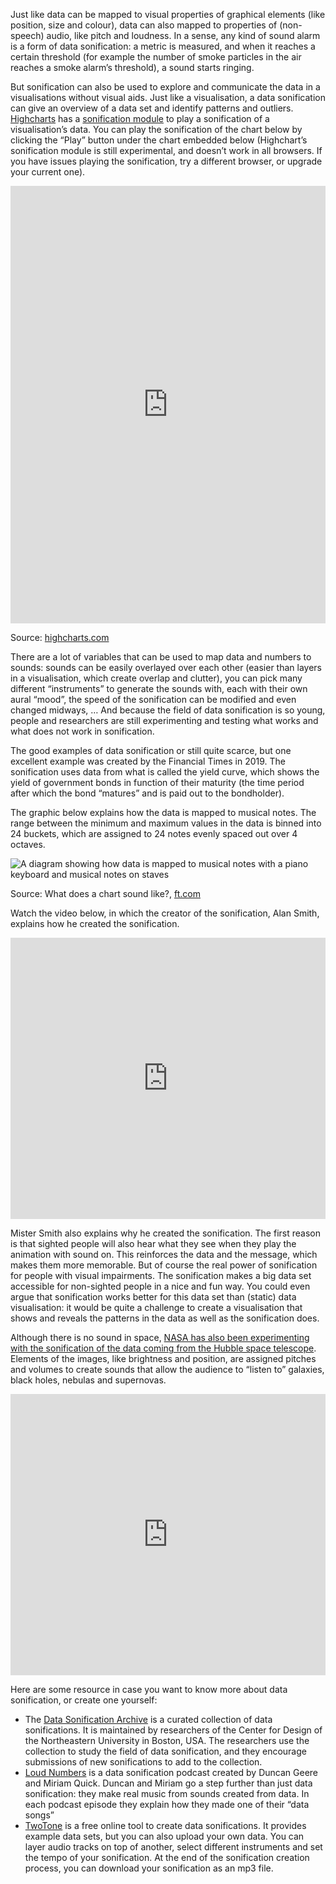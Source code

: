 Just like data can be mapped to visual properties of graphical elements (like position, size and colour), data can also mapped to properties of (non-speech) audio, like pitch and loudness. In a sense, any kind of sound alarm is a form of data sonification: a metric is measured, and when it reaches a certain threshold (for example the number of smoke particles in the air reaches a smoke alarm’s threshold), a sound starts ringing.

But sonification can also be used to explore and communicate the data in a visualisations without visual aids. Just like a visualisation, a data sonification can give an overview of a data set and identify patterns and outliers. <span class='internal-link'>[Highcharts](accessibility-in-highcharts)</span> has a [sonification module](https://www.highcharts.com/docs/accessibility/sonification) to play a sonification of a visualisation’s data. You can play the sonification of the chart below by clicking the “Play” button under the chart embedded below (Highchart’s sonification module is still experimental, and doesn’t work in all browsers. If you have issues playing the sonification, try a different browser, or upgrade your current one).

<iframe src='https://www.highcharts.com/samples/embed/highcharts/demo/sonification' width='100%' height='700px' style='border: none;'></iframe>

Source: [highcharts.com](https://www.highcharts.com/samples/embed/highcharts/demo/sonification)

There are a lot of variables that can be used to map data and numbers to sounds: sounds can be easily overlayed over each other (easier than layers in a visualisation, which create overlap and clutter), you can pick many different “instruments” to generate the sounds with, each with their own aural “mood”, the speed of the sonification can be modified and even changed midways, … And because the field of data sonification is so young, people and researchers are still experimenting and testing what works and what does not work in sonification.

The good examples of data sonification or still quite scarce, but one excellent example was created by the Financial Times in 2019. The sonification uses data from what is called the yield curve, which shows the yield of government bonds in function of their maturity (the time period after which the bond “matures” and is paid out to the bondholder).

The graphic below explains how the data is mapped to musical notes. The range between the minimum and maximum values in the data is binned into 24 buckets, which are assigned to 24 notes evenly spaced out over 4 octaves.

![A diagram showing how data is mapped to musical notes with a piano keyboard and musical notes on staves](Braille,%20data%20sonification%20and%20data%20physicalisatio%203da60749f91a44b48ddbe910563ea247/yield-curve-sonification-explanation-ft.webp)

Source: What does a chart sound like?, [ft.com](https://www.ft.com/content/a5772530-e440-11e9-b8e0-026e07cbe5b4)

Watch the video below, in which the creator of the sonification, Alan Smith, explains how he created the sonification.

<iframe width="100%" height="450" src="https://www.youtube.com/embed/NbiX2SSes40" title="YouTube video player" frameborder="0" allow="accelerometer; autoplay; clipboard-write; encrypted-media; gyroscope; picture-in-picture; web-share" allowfullscreen></iframe>

Mister Smith also explains why he created the sonification. The first reason is that sighted people will also hear what they see when they play the animation with sound on. This reinforces the data and the message, which makes them more memorable. But of course the real power of sonification for people with visual impairments. The sonification makes a big data set accessible for non-sighted people in a nice and fun way. You could even argue that sonification works better for this data set than (static) data visualisation: it would be quite a challenge to create a visualisation that shows and reveals the patterns in the data as well as the sonification does.

Although there is no sound in space, [NASA has also been experimenting with the sonification of the data coming from the Hubble space telescope](https://www.nasa.gov/content/explore-from-space-to-sound). Elements of the images, like brightness and position, are assigned pitches and volumes to create sounds that allow the audience to “listen to” galaxies, black holes, nebulas and supernovas.

<iframe width="100%" height="450" src="https://www.youtube.com/embed/sxa_dcq5IQg" title="YouTube video player" frameborder="0" allow="accelerometer; autoplay; clipboard-write; encrypted-media; gyroscope; picture-in-picture; web-share" allowfullscreen></iframe>

Here are some resource in case you want to know more about data sonification, or create one yourself:

- The [Data Sonification Archive](https://sonification.design/) is a curated collection of data sonifications. It is maintained by researchers of the Center for Design of the Northeastern University in Boston, USA. The researchers use the collection to study the field of data sonification, and they encourage submissions of new sonifications to add to the collection.
- [Loud Numbers](https://www.loudnumbers.net/) is a data sonification podcast created by Duncan Geere and Miriam Quick. Duncan and Miriam go a step further than just data sonification: they make real music from sounds created from data. In each podcast episode they explain how they made one of their “data songs”
- [TwoTone](https://twotone-midiout-beta.netlify.app/) is a free online tool to create data sonifications. It provides example data sets, but you can also upload your own data. You can layer audio tracks on top of another, select different instruments and set the tempo of your sonification. At the end of the sonification creation process, you can download your sonification as an mp3 file.
